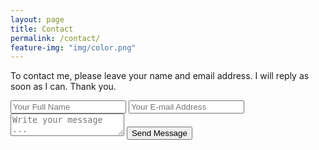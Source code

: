 ```yaml
---
layout: page
title: Contact
permalink: /contact/
feature-img: "img/color.png"
---
```


To contact me, please leave your name and email address. I will reply as soon as I can. Thank you.

<form action="https://getsimpleform.com/messages?form_api_token=0739edaeac061c5afaa6bca7244dcd4e" method="post">
  <!-- the redirect_to is optional, the form will redirect to the referrer on submission -->
  <input type='hidden' name='redirect_to' value='http://monicadixit.github.io/portfolio-mudita/thank-you' />
  <input type='text' name='name' placeholder='Your Full Name' />
  <input type='email' name='email' placeholder='Your E-mail Address' />
  <textarea name='message' placeholder='Write your message ...'></textarea>
  <input type='submit' value='Send Message' />
</form>